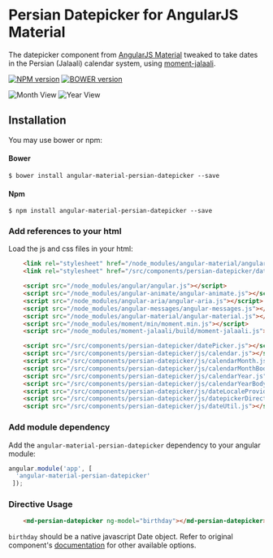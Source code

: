 # Persian Datepicker for AngularJS Material

The datepicker component from [AngularJS Material](https://github.com/angular/material) tweaked to take dates in the Persian (Jalaali) calendar system, using [moment-jalaali](https://github.com/jalaali/moment-jalaali).

[![NPM version](https://badge-me.herokuapp.com/api/npm/angular-material-persian-datepicker.png)](http://badges.enytc.com/for/npm/angular-material-persian-datepicker)
[![BOWER version](https://badge-me.herokuapp.com/api/bower/mrmashal/angular-material-persian-datepicker.png)](http://badges.enytc.com/for/bower/mrmashal/angular-material-persian-datepicker)

![Month View](https://user-images.githubusercontent.com/7566014/28975464-53c1a9bc-794f-11e7-8441-347684750e3c.png) ![Year View](https://user-images.githubusercontent.com/7566014/28975474-5fd99cfa-794f-11e7-9c60-18121a6c0e64.png)

## Installation

You may use bower or npm:

#### Bower

```
$ bower install angular-material-persian-datepicker --save
```

#### Npm

```
$ npm install angular-material-persian-datepicker --save
```

### Add references to your html

Load the js and css files in your html:

```html
    <link rel="stylesheet" href="/node_modules/angular-material/angular-material.css">
    <link rel="stylesheet" href="/src/components/persian-datepicker/datePicker.css">

    <script src="/node_modules/angular/angular.js"></script>
    <script src="/node_modules/angular-animate/angular-animate.js"></script>
    <script src="/node_modules/angular-aria/angular-aria.js"></script>
    <script src="/node_modules/angular-messages/angular-messages.js"></script>
    <script src="/node_modules/angular-material/angular-material.js"></script>
    <script src="/node_modules/moment/min/moment.min.js"></script>
    <script src="/node_modules/moment-jalaali/build/moment-jalaali.js"></script>

    <script src="/src/components/persian-datepicker/datePicker.js"></script>
    <script src="/src/components/persian-datepicker/js/calendar.js"></script>
    <script src="/src/components/persian-datepicker/js/calendarMonth.js"></script>
    <script src="/src/components/persian-datepicker/js/calendarMonthBody.js"></script>
    <script src="/src/components/persian-datepicker/js/calendarYear.js"></script>
    <script src="/src/components/persian-datepicker/js/calendarYearBody.js"></script>
    <script src="/src/components/persian-datepicker/js/dateLocaleProvider.js"></script>
    <script src="/src/components/persian-datepicker/js/datepickerDirective.js"></script>
    <script src="/src/components/persian-datepicker/js/dateUtil.js"></script>
```

### Add module dependency

Add the `angular-material-persian-datepicker` dependency to your angular module:

```js
angular.module('app', [
  'angular-material-persian-datepicker'
 ]);
```

### Directive Usage

```html
	<md-persian-datepicker ng-model="birthday"></md-persian-datepicker>
```

`birthday` should be a native javascript Date object. Refer to original component's [documentation](https://material.angularjs.org/latest/api/directive/mdDatepicker) for other available options.
